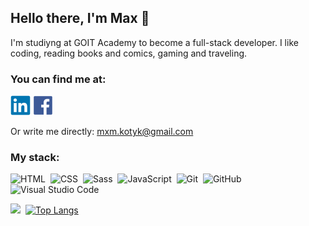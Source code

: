 ## Hello there, I'm Max 👋
I'm studiyng at GOIT Academy to become a full-stack developer. I like coding, reading books and comics, gaming and traveling.

### You can find me at:

<a href="https://www.linkedin.com/in/maksym-kotyk/" target="_blank" rel="noreferrer noopener"><img src="https://raw.githubusercontent.com/devicons/devicon/master/icons/linkedin/linkedin-original.svg" title="LinkedIn" alt="LinkedIn" width="32px"/></a>
<a href="https://www.facebook.com/mxm.kotyk/" target="_blank" rel="noreferrer noopener"><img src="https://raw.githubusercontent.com/devicons/devicon/master/icons/facebook/facebook-original.svg" title="Facebook" alt="Facebook" width="32px"/></a>

Or write me directly: [mxm.kotyk@gmail.com](mailto:mxm.kotyk@gmail.com)


### My stack:

<img src="https://img.shields.io/badge/HTML-E34F26?style=for-the-badge&logo=HTML5&logoColor=white" alt="HTML"/>&nbsp;
<img src="https://img.shields.io/badge/CSS-2449D8?style=for-the-badge&logo=CSS3&logoColor=white" alt="CSS"/>&nbsp;
<img src="https://img.shields.io/badge/Sass-C36291?style=for-the-badge&logo=Sass&logoColor=white" alt="Sass"/>&nbsp;
<img src="https://img.shields.io/badge/JavaScript-323330?style=for-the-badge&logo=JavaScript&logoColor=F7DF1E" alt="JavaScript"/>&nbsp;
<img src="https://img.shields.io/badge/Git-F05032?style=for-the-badge&logo=Git&logoColor=white" alt="Git"/>&nbsp;
<img src="https://img.shields.io/badge/GitHub-181717?style=for-the-badge&logo=GitHub&logoColor=white" alt="GitHub"/>&nbsp;
<img src="https://img.shields.io/badge/VSCode-007ACC?style=for-the-badge&logo=VisualStudioCode&logoColor=white" alt="Visual Studio Code"/>&nbsp;


<img height="140em" src="https://github-readme-stats.vercel.app/api?username=mxm-kotyk&show_icons=true&layout=compact&theme=merko" />&nbsp;
[![Top Langs](https://github-readme-stats.vercel.app/api/top-langs/?username=mxm-kotyk&layout=compact&theme=merko)](https://github.com/anuraghazra/github-readme-stats)







<!--
**mxm-kotyk/mxm-kotyk** is a ✨ _special_ ✨ repository because its `README.md` (this file) appears on your GitHub profile.

Here are some ideas to get you started:

- 🔭 I’m currently working on ...
- 🌱 I’m currently learning ...
- 👯 I’m looking to collaborate on ...
- 🤔 I’m looking for help with ...
- 💬 Ask me about ...
- 📫 How to reach me: ...
- 😄 Pronouns: ...
- ⚡ Fun fact: ...

Below the surface of the machine, the program moves. Without effort, it expands and contracts. In great harmony, electrons scatter and regroup. The forms on the monitor are but ripples on the water. The essence stays invisibly below.

Master Yuan-Ma, The Book of Programming
-->
